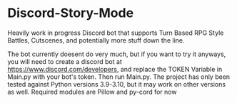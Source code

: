 # Discord-Story-Mode
Heavily work in progress Discord bot that supports Turn Based RPG Style Battles, Cutscenes, and potentially more stuff down the line.

The bot currently doesent do very much, but if you want to try it anyways, you will need to create a discord bot at https://www.discord.com/developers, and replace the TOKEN Variable in Main.py with your bot's token. Then run Main.py. The project has only been tested against Python versions 3.9-3.10, but it may work on other versions as well.
Required modules are Pillow and py-cord for now
